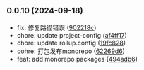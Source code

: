 ## <small>0.0.10 (2024-09-18)</small>

* fix: 修复路径错误 ([902218c](https://github.com/novlan1/plugin-light/commits/902218c))
* chore: update project-config ([af4ff17](https://github.com/novlan1/plugin-light/commits/af4ff17))
* chore: update rollup.config ([19fc828](https://github.com/novlan1/plugin-light/commits/19fc828))
* cohre: 打包发布monorepo ([62269d6](https://github.com/novlan1/plugin-light/commits/62269d6))
* feat: add monorepo packages ([494adb6](https://github.com/novlan1/plugin-light/commits/494adb6))



